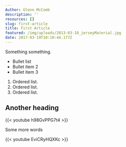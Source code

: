 ```yaml
---
Author: Glenn McComb
description: ''
resources: []
slug: first-article
title: First Article
featured: /img/uploads/2013-03-10_jerseyMaterial.jpg
date: 2017-03-19T10:10:44.177Z
---
```


Something something.

- Bullet list
- Bullet item 2
- Bullet item 3

1. Ordered list.
2. Ordered list.
3. Ordered list.

## Another heading

{{< youtube h98GvPPG7t4 >}}

Some more words

{{< youtube EviCRyHQXKc >}}

